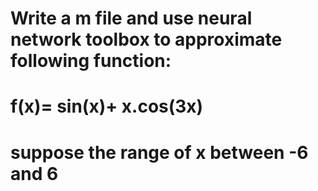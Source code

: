 # Write a m file and use neural network toolbox to approximate following function:

# f(x)= sin(x)+ x.cos(3x)
# suppose the range of x between -6 and 6
